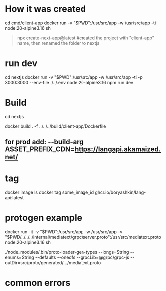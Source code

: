 # How it was created

cd cmd/client-app
docker run -v "$PWD":/usr/src/app -w /usr/src/app -ti node:20-alpine3.16 sh
>npx create-next-app@latest
#created the project with "client-app" name, then renamed the folder to nextjs

# run dev

cd nextjs
docker run -v "$PWD":/usr/src/app -w /usr/src/app -ti -p 3000:3000 --env-file ./../.env node:20-alpine3.16 npm run dev

# Build
cd nextjs

docker build . -f ../../../build/client-app/Dockerfile
## for prod add: --build-arg ASSET_PREFIX_CDN=https://langapi.akamaized.net/

# tag
docker image ls
docker tag some_image_id ghcr.io/boryashkin/lang-api:latest

# protogen example
docker run -it -v "$PWD":/usr/src/app -w /usr/src/app -v "$PWD/../../../internal/mediatext/grpc/server.proto":/usr/src/mediatext.proto node:20-alpine3.16 sh

./node_modules/.bin/proto-loader-gen-types --longs=String --enums=String --defaults --oneofs --grpcLib=@grpc/grpc-js --outDir=src/proto/generated/ ../mediatext.proto


# common errors

